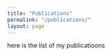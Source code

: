 ```yaml
---
title: "Publications"
permalink: "/publications/"
layout: page
---
```


<p>here is the list of my publicatioons</p>
